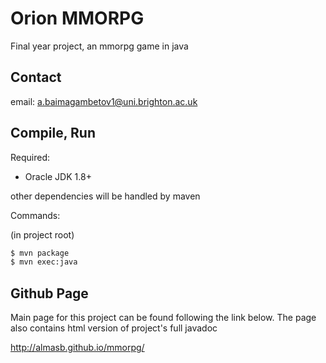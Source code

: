 Orion MMORPG
======

Final year project, an mmorpg game in java

## Contact ##

email: a.baimagambetov1@uni.brighton.ac.uk

## Compile, Run ##

Required:
- Oracle JDK 1.8+

other dependencies will be handled by maven

Commands:

(in project root)

```bash
$ mvn package
$ mvn exec:java
```

## Github Page ##

Main page for this project can be found following the link below.
The page also contains html version of project's full javadoc

http://almasb.github.io/mmorpg/
